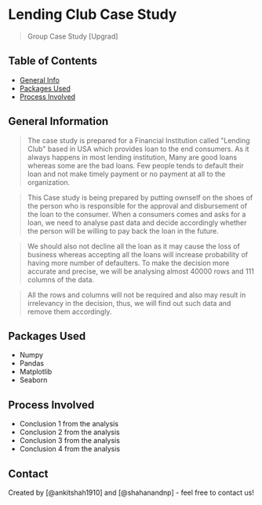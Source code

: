# Lending Club Case Study

> Group Case Study [Upgrad]

## Table of Contents

- [General Info](#general-information)
- [Packages Used](#packages-used)
- [Process Involved](#process-involved)

## General Information

> The case study is prepared for a Financial Institution called "Lending Club" based in USA which provides loan to the end consumers. As it always happens in most lending institution, Many are good loans whereas some are the bad loans. Few people tends to default their loan and not make timely payment or no payment at all to the organization.

> This Case study is being prepared by putting ownself on the shoes of the person who is responsible for the approval and disbursement of the loan to the consumer. When a consumers comes and asks for a loan, we need to analyse past data and decide accordingly whether the person will be willing to pay back the loan in the future.

> We should also not decline all the loan as it may cause the loss of business whereas accepting all the loans will increase probability of having more number of defaulters. To make the decision more accurate and precise, we will be analysing almost 40000 rows and 111 columns of the data.

> All the rows and columns will not be required and also may result in irrelevancy in the decision, thus, we will find out such data and remove them accordingly.

## Packages Used

- Numpy
- Pandas
- Matplotlib
- Seaborn

## Process Involved

- Conclusion 1 from the analysis
- Conclusion 2 from the analysis
- Conclusion 3 from the analysis
- Conclusion 4 from the analysis

## Contact

Created by [@ankitshah1910] and [@shahanandnp] - feel free to contact us!
